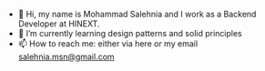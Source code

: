 
- 🔭 Hi, my name is Mohammad Salehnia and I work as a Backend Developer at HINEXT.
- 🌱 I’m currently learning design patterns and solid principles
- 📫 How to reach me: either via here or my email salehnia.msn@gmail.com
  
<!--
**mohammadsalehnia/mohammadsalehnia** is a ✨ _special_ ✨ repository because its `README.md` (this file) appears on your GitHub profile.

Here are some ideas to get you started:

- 🔭 Hi, I’m Mohammad Salehnia, I'm working on HINEXT as a Backend Developer
- 🌱 I’m currently learning design patterns and solid principles
- 📫 How to reach me: either via here or my email salehnia.msn@gmail.com
-->

